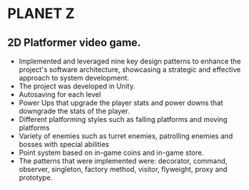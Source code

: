 # PLANET Z
## 2D Platformer video game.


*	Implemented and leveraged nine key design patterns to enhance the project's software architecture, showcasing a strategic and effective approach to system development.
*	The project was developed in Unity.
*	 Autosaving for each level
*	Power Ups that upgrade the player stats and power downs that downgrade the stats of the player.
*	Different platforming styles such as falling platforms and moving platforms
*	Variety of enemies such as turret enemies, patrolling enemies and bosses with special abilities
*	Point system based on in-game coins and in-game store.
* The patterns that were implemented were: decorator, command, observer, singleton, factory method, visitor, flyweight, proxy and prototype.
